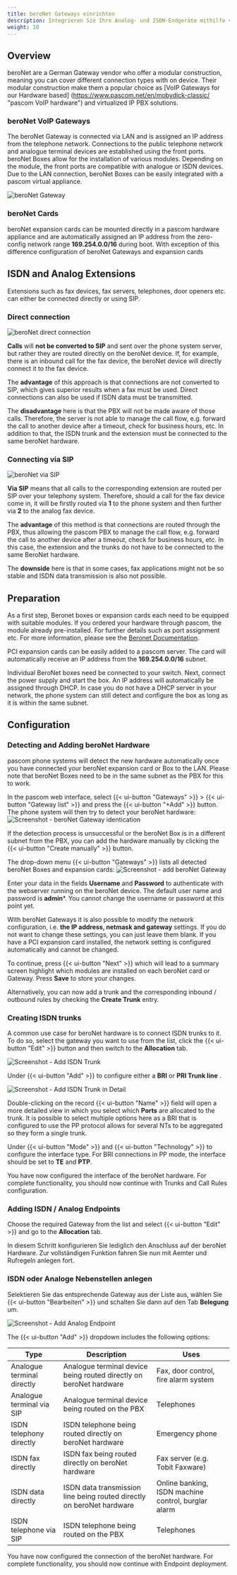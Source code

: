 ```yaml
---
title: beroNet Gateways einrichten
description: Integrieren Sie Ihre Analog- und ISDN-Endgeräte mithilfe von beroNet Gateways in Ihre pascom
weight: 10
---
```


## Overview

beroNet are a German Gateway vendor who offer a modular construction, meaning you can cover different connection types with on device. Their modular construction make them a popular choice as [VoIP Gateways for our Hardware based] (https://www.pascom.net/en/mobydick-classic/ "pascom VoIP hardware") and virtualized IP PBX solutions.


### beroNet VoIP Gateways
The beroNet Gateway is connected via LAN and is assigned an IP address from the telephone network. Connections to the public telephone network and analogue terminal devices are established using the front ports. beroNet Boxes allow for the installation of various modules. Depending on the module, the front ports are compatible with analogue or ISDN devices. Due to the LAN connection, beroNet Boxes can be easily integrated with a pascom virtual appliance.

![beroNet Gateway](voip_gateway.en.png)


### beroNet Cards
beroNet expansion cards can be mounted directly in a pascom hardware appliance and are automatically assigned an IP address from the zero-config network range **169.254.0.0/16** during boot. With exception of this difference configuration of beroNet Gateways and expansion cards

## ISDN and Analog Extensions
Extensions such as fax devices, fax servers, telephones, door openers etc. can either be connected directly or using SIP.

### Direct connection

![beroNet direct connection](direct.en.png)

**Calls** will **not be converted to SIP** and sent over the phone system server, but rather they are routed directly on the beroNet device. If, for example, there is an inbound call for the fax device, the beroNet device will directly connect it to the fax device.

The **advantage** of this approach is that connections are not converted to SIP, which gives superior results when a fax must be used. Direct connections can also be used if ISDN data must be transmitted.

The **disadvantage** here is that the PBX will not be made aware of those calls. Therefore, the server is not able to manage the call flow, e.g. forward the call to another device after a timeout, check for business hours, etc. In addition to that, the ISDN trunk and the extension must be connected to the same beroNet hardware.

### Connecting via SIP

![beroNet via SIP](via_sip.en.png)

**Via SIP** means that all calls to the corresponding extension are routed per SIP over your telephony system. Therefore, should a call for the fax device come in, it will be firstly routed via **1** to the phone system and then further via **2** to the analog fax device.

The **advantage** of this method is that connections are routed through the PBX, thus allowing the pascom PBX to manage the call flow, e.g. forward the call to another device after a timeout, check for business hours, etc. In this case, the extension and the trunks do not have to be connected to the same BeroNet hardware.

The **downside** here is that in some cases, fax applications might not be so stable and ISDN data transmission is also not possible.

## Preparation

As a first step, Beronet boxes or expansion cards each need to be equipped with suitable modules. If you ordered your hardware through pascom, the module already pre-installed. For further details such as port assignment etc. For more information, please see the [Beronet Documentation](https://beronet.atlassian.net/wiki/spaces/PUB/pages/51085410/Gateways+and+Cards "to beroNet Documentation").

PCI expansion cards can be easily added to a pascom server. The card will automatically receive an IP address from the **169.254.0.0/16** subnet.

Individual BeroNet boxes need be connected to your switch. Next, connect the power supply and start the box. An IP address will automatically be assigned through DHCP. In case you do not have a DHCP server in your network, the phone system can still detect and configure the box as long as it is within the same subnet.


## Configuration

### Detecting and Adding beroNet Hardware
pascom phone systems will detect the new hardware automatically once you have connected your beroNet expansion card or Box to the LAN. Please note that beroNet Boxes need to be in the same subnet as the PBX for this to work.

In the pascom web interface, select {{< ui-button "Gateways" >}} > {{< ui-button "Gateway list" >}} and press the {{< ui-button "+Add" >}} button. The phone system will then try to detect your beroNet hardware:
![Screenshot - beroNet Gateway identication](detect.en.png?width=90% "Detect new beroNet Gateway")

If the detection process is unsuccessful or the beroNet Box is in a different subnet from the PBX, you can add the hardware manually by clicking the {{< ui-button "Create manually" >}} button.

The drop-down menu {{< ui-button "Gateways" >}} lists all detected beroNet Boxes and expansion cards:
![Screenshot - add beroNet Gateway](add.en.png?width=90% "Add new beroNet Gateway")

Enter your data in the fields **Username** and **Password** to authenticate with the webserver running on the beroNet device. The default user name and password is **admin***. You cannot change the username or password at this point yet.

With beroNet Gateways it is also possible to modify the network configuration, i.e. **the IP address, netmask and gateway** settings. If you do not want to change these settings, you can just leave them blank. If you have a PCI expansion card installed, the network setting is configured automatically and cannot be changed.

To continue, press {{< ui-button "Next" >}} which will lead to a summary screen highlight which modules are installed on each beroNet card or Gateway. Press **Save** to store your changes.

Alternatively, you can now add a trunk and the corresponding inbound / outbound rules by checking the **Create Trunk** entry.

### Creating ISDN trunks
A common use case for beroNet hardware is to connect ISDN trunks to it. To do so, select the gateway you want to use from the list, click the {{< ui-button "Edit" >}} button and then switch to the **Allocation** tab.

![Screenshot - Add ISDN Trunk](isdn_trunk_add.en.png?width=90% "Add ISDN Trunnk via beroNet")

Under {{< ui-button "Add" >}} to configure either a **BRI** or **PRI Trunk line** .

<!-- //FixMe Siehe Konzept: ISDN verstehen falls Sie mit den Begrifflichkeiten nicht vertraut sind. Dieser Vorgang fügt einen neuen Datensatz ein. -->

![Screenshot - Add ISDN Trunk in Detail](isdn_trunk_add_detail.en.png?width=90% "Add ISDN Trunk via beroNet")


Double-clicking on the record {{< ui-button "Name" >}} field will open a more detailed view in which you select which **Ports** are allocated to the trunk. It is possible to select multiple options here as a BRI that is configured to use the PP protocol allows for several NTs to be aggregated so they form a single trunk.

Under {{< ui-button "Mode" >}} and {{< ui-button "Technology" >}} to configure the interface type. For BRI connections in PP mode, the interface should be set to **TE** and **PTP**.

<!-- //FixMe  Siehe Konzept: ISDN verstehen für weitere Details. -->

You have now configured the interface of the beroNet hardware. For complete functionality, you should now continue with Trunks and Call Rules configuration.

### Adding ISDN / Analog Endpoints

Choose the required Gateway from the list and select {{< ui-button "Edit" >}} and go to the **Allocation** tab.

In diesem Schritt konfigurieren Sie lediglich den Anschluss auf der beroNet Hardware. Zur vollständigen Funktion fahren Sie nun mit Aemter und Rufregeln anlegen fort.

### ISDN oder Analoge Nebenstellen anlegen

Selektieren Sie das entsprechende Gateway aus der Liste aus, wählen Sie {{< ui-button "Bearbeiten" >}} und schalten Sie dann auf den Tab **Belegung** um.

![Screenshot - Add Analog Endpoint](analog_add.en.png?width=90% "Add Analog Endpoint via beroNet")

The {{< ui-button "Add" >}} dropdown includes the following options:

|Type            |Description   |Uses |
|---------------|---------------|---------------|
|Analogue terminal directly | Analogue terminal device being routed directly on beroNet hardware| Fax, door control, fire alarm system|
|Analogue terminal via SIP| Analogue terminal device being routed on the PBX| Telephones|
|ISDN telephony directly| ISDN telephone being routed directly on beroNet hardware| Emergency phone|
|ISDN fax directly| ISDN fax being routed directly on beroNet hardware| Fax server (e.g. Tobit Faxware)|
|ISDN data directly| ISDN data transmission line being routed directly on beroNet hardware| Online banking, ISDN machine control, burglar alarm|
|ISDN telephone via SIP| ISDN telephone being routed on the PBX| Telephones|

<!-- FIXME -->
You have now configured the connection of the beroNet hardware. For complete functionality, you should now continue with Endpoint deployment.
